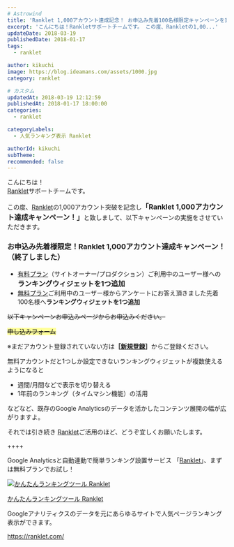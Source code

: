 ```yaml
---
# Astrowind
title: 'Ranklet 1,000アカウント達成記念！ お申込み先着100名様限定キャンペーンを実施いたします！'
excerpt: 'こんにちは！Rankletサポートチームです。 この度、Rankletの1,00...'
updateDate: 2018-03-19
publishedDate: 2018-01-17
tags: 
  - ranklet

author: kikuchi
image: https://blog.ideamans.com/assets/1000.jpg
category: ranklet

# カスタム
updatedAt: 2018-03-19 12:12:59
publishedAt: 2018-01-17 18:00:00
categories: 
  - ranklet

categoryLabels: 
  - 人気ランキング表示 Ranklet

authorId: kikuchi
subTheme: 
recommended: false
---
```


<p>こんにちは！<br><a href="https://ranklet.com/" target="_blank">Ranklet</a>サポートチームです。</p>
<p>この度、<a href="https://ranklet.com/" target="_blank">Ranklet</a>の1,000アカウント突破を記念し<strong><span style="font-size: 16px;">「Ranklet 1,000アカウント達成キャンペーン！」</span></strong>と致しまして、以下キャンペーンの実施をさせていただきます。</p>
<h3>お申込み先着様限定！Ranklet 1,000アカウント達成キャンペーン！（終了しました）</h3>
<ul><li><a href="https://ranklet.com/#pricing" target="_blank">有料プラン</a>（サイトオーナー/プロダクション）ご利用中のユーザー様への<strong><span style="font-size: 16px;">ランキングウィジェットを1つ追加</span></strong></li><li><a href="https://ranklet.com/#pricing" target="_blank">無料プラン</a>ご利用中のユーザー様からアンケートにお答え頂きました先着100名様へ<strong>ランキングウィジェットを1つ追加<span style="font-size: 16px;"></span></strong></li></ul>
<p> </p>
<p><del datetime="2018-02-13T14:57:27+09:00">以下キャンペーンお申込みページからお申込みください。</del></p>
<p><del datetime="2018-02-13T14:57:27+09:00"><span style="background-color: #ffff99;">申し込みフォーム</span></del></p>
<p>※まだアカウント登録されていない方は<strong>［<a href="https://ranklet.com/" target="_blank">新規登録</a>］</strong>からご登録ください。</p>
<p> </p>
<p>無料アカウントだと1つしか設定できないランキングウィジェットが複数使えるようになると</p>
<ul><li>週間/月間などで表示を切り替える</li><li>1年前のランキング（タイムマシン機能）の活用</li></ul>
<p>などなど、既存のGoogle Analyticsのデータを活かしたコンテンツ展開の幅が広がりますよ。</p>
<p> </p>
<p>それでは引き続き <a href="https://ranklet.com/" target="_blank">Ranklet</a>ご活用のほど、どうぞ宜しくお願いたします。</p>
<p>++++</p>
<p>Google Analyticsと自動連動で簡単ランキング設置サービス 「<a href="https://ranklet.com/" target="_blank">Ranklet</a>」、まずは無料プランでお試し！</p>
<div class="serviceBox">
<div class="serviceImage"><a href="https://ranklet.com/" target="_blank" onclick="ga('send','event','blog_servicelink','service-click','ranklet',{'nonInteraction':1});"><img src="https://blog.ideamans.com/assets/service-ranklet.jpg" alt="かんたんランキングツール Ranklet"></a></div>
<div class="serviceText">
<p class="serviceTitle"><a href="https://ranklet.com/" target="_blank" onclick="ga('send','event','blog_servicelink','service-click','ranklet',{'nonInteraction':1});">かんたんランキングツール Ranklet</a></p>
<p class="serviceDesc">Googleアナリティクスのデータを元にあらゆるサイトで人気ページランキング表示ができます。</p>
<p class="serviceLink"><a href="https://ranklet.com/" target="_blank" onclick="ga('send','event','blog_servicelink','service-click','ranklet',{'nonInteraction':1});">https://ranklet.com/</a></p>
</div>
</div>
